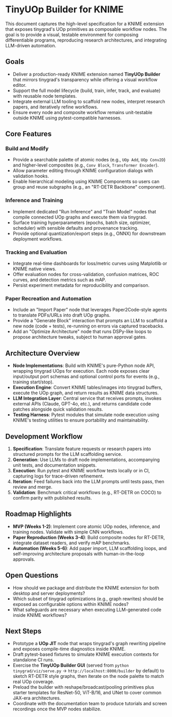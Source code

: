 # TinyUOp Builder for KNIME

This document captures the high-level specification for a KNIME extension that exposes tinygrad's UOp primitives as composable workflow nodes. The goal is to provide a visual, testable environment for composing differentiable programs, reproducing research architectures, and integrating LLM-driven automation.

## Goals
- Deliver a production-ready KNIME extension named **TinyUOp Builder** that mirrors tinygrad's transparency while offering a visual workflow editor.
- Support the full model lifecycle (build, train, infer, track, and evaluate) with reusable node templates.
- Integrate external LLM tooling to scaffold new nodes, interpret research papers, and iteratively refine workflows.
- Ensure every node and composite workflow remains unit-testable outside KNIME using pytest-compatible harnesses.

## Core Features
### Build and Modify
- Provide a searchable palette of atomic nodes (e.g., `UOp Add`, `UOp Conv2D`) and higher-level composites (e.g., `Conv Block`, `Transformer Encoder`).
- Allow parameter editing through KNIME configuration dialogs with validation hooks.
- Enable hierarchical modeling using KNIME Components so users can group and reuse subgraphs (e.g., an "RT-DETR Backbone" component).

### Inference and Training
- Implement dedicated "Run Inference" and "Train Model" nodes that compile connected UOp graphs and execute them via tinygrad.
- Surface training hyperparameters (epochs, batch size, optimizer, scheduler) with sensible defaults and provenance tracking.
- Provide optional quantization/export steps (e.g., ONNX) for downstream deployment workflows.

### Tracking and Evaluation
- Integrate real-time dashboards for loss/metric curves using Matplotlib or KNIME native views.
- Offer evaluation nodes for cross-validation, confusion matrices, ROC curves, and detection metrics such as mAP.
- Persist experiment metadata for reproducibility and comparison.

### Paper Recreation and Automation
- Include an "Import Paper" node that leverages Paper2Code-style agents to translate PDFs/URLs into draft UOp graphs.
- Provide a "Generate Block" interaction that prompts an LLM to scaffold a new node (code + tests), re-running on errors via captured tracebacks.
- Add an "Optimize Architecture" node that runs DSPy-like loops to propose architecture tweaks, subject to human approval gates.

## Architecture Overview
- **Node Implementations**: Build with KNIME's pure-Python node API, wrapping tinygrad UOps for execution. Each node exposes clear input/output port schemas and optional control ports for events (e.g., training start/stop).
- **Execution Engine**: Convert KNIME tables/images into tinygrad buffers, execute the UOp graph, and return results as KNIME data structures.
- **LLM Integration Layer**: Central service that receives prompts, invokes external APIs (Claude, GPT-4o, etc.), and returns candidate code patches alongside quick validation results.
- **Testing Harness**: Pytest modules that simulate node execution using KNIME's testing utilities to ensure portability and maintainability.

## Development Workflow
1. **Specification**: Translate feature requests or research papers into structured prompts for the LLM scaffolding service.
2. **Generation**: Use LLMs to draft node implementations, accompanying unit tests, and documentation snippets.
3. **Execution**: Run pytest and KNIME workflow tests locally or in CI, capturing logs for trace-driven refinement.
4. **Iteration**: Feed failures back into the LLM prompts until tests pass, then review and merge.
5. **Validation**: Benchmark critical workflows (e.g., RT-DETR on COCO) to confirm parity with published results.

## Roadmap Highlights
- **MVP (Weeks 1-2)**: Implement core atomic UOp nodes, inference, and training nodes. Validate with simple CNN workflows.
- **Paper Reproduction (Weeks 3-4)**: Build composite nodes for RT-DETR, integrate dataset readers, and verify mAP benchmarks.
- **Automation (Weeks 5-6)**: Add paper import, LLM scaffolding loops, and self-improving architecture proposals with human-in-the-loop approvals.

## Open Questions
- How should we package and distribute the KNIME extension for both desktop and server deployments?
- Which subset of tinygrad optimizations (e.g., graph rewrites) should be exposed as configurable options within KNIME nodes?
- What safeguards are necessary when executing LLM-generated code inside KNIME workflows?

## Next Steps
- Prototype a **UOp JIT** node that wraps tinygrad's graph rewriting pipeline and exposes compile-time diagnostics inside KNIME.
- Draft pytest-based fixtures to simulate KNIME execution contexts for standalone CI runs.
- Exercise the **TinyUOp Builder GUI** (served from `python tinygrad/viz/serve.py` → `http://localhost:8000/builder` by default) to sketch RT-DETR style graphs, then iterate on the node palette to match real UOp coverage.
- Preload the builder with reshape/broadcast/pooling primitives plus starter templates for ResNet-50, ViT-B/16, and UNet to cover common JAX-era architectures.
- Coordinate with the documentation team to produce tutorials and screen recordings once the MVP nodes stabilize.
